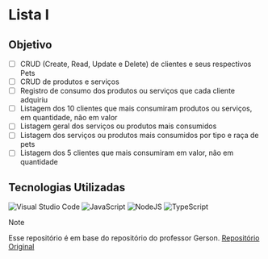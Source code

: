 # Lista I

## Objetivo
- [ ] CRUD (Create, Read, Update e Delete) de clientes e seus respectivos Pets
- [ ] CRUD de produtos e serviços
- [ ] Registro de consumo dos produtos ou serviços que cada cliente adquiriu
- [ ] Listagem dos 10 clientes que mais consumiram produtos ou serviços, em quantidade, não em valor
- [ ] Listagem geral dos serviços ou produtos mais consumidos
- [ ] Listagem dos serviços ou produtos mais consumidos por tipo e raça de pets
- [ ] Listagem dos 5 clientes que mais consumiram em valor, não em quantidade

## Tecnologias Utilizadas
![Visual Studio Code](https://img.shields.io/badge/Visual%20Studio%20Code-0078d7.svg?style=for-the-badge&logo=visual-studio-code&logoColor=white)
![JavaScript](https://img.shields.io/badge/javascript-%23323330.svg?style=for-the-badge&logo=javascript&logoColor=%23F7DF1E)
![NodeJS](https://img.shields.io/badge/node.js-6DA55F?style=for-the-badge&logo=node.js&logoColor=white)
![TypeScript](https://img.shields.io/badge/typescript-%23007ACC.svg?style=for-the-badge&logo=typescript&logoColor=white)

> [!NOTE]
> Esse repositório é em base do repositório do professor Gerson. 
[Repositório Original](https://github.com/gerson-pn/atvi-pl-typescript)

